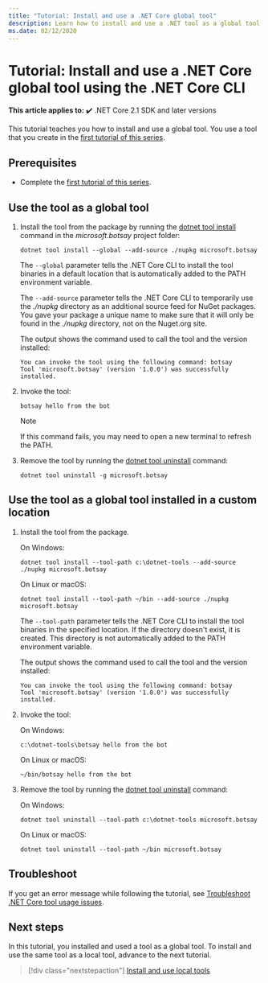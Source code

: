 ```yaml
---
title: "Tutorial: Install and use a .NET Core global tool"
description: Learn how to install and use a .NET tool as a global tool.
ms.date: 02/12/2020
---
```


# Tutorial: Install and use a .NET Core global tool using the .NET Core CLI

**This article applies to:** ✔️ .NET Core 2.1 SDK and later versions

This tutorial teaches you how to install and use a global tool. You use a tool that you create in the [first tutorial of this series](global-tools-how-to-create.md).

## Prerequisites

* Complete the [first tutorial of this series](global-tools-how-to-create.md).

## Use the tool as a global tool

1. Install the tool from the package by running the [dotnet tool install](dotnet-tool-install.md) command in the *microsoft.botsay* project folder:

   ```dotnetcli
   dotnet tool install --global --add-source ./nupkg microsoft.botsay
   ```

   The `--global` parameter tells the .NET Core CLI to install the tool binaries in a default location that is automatically added to the PATH environment variable.

   The `--add-source` parameter tells the .NET Core CLI to temporarily use the *./nupkg* directory as an additional source feed for NuGet packages. You gave your package a unique name to make sure that it will only be found in the *./nupkg* directory, not on the Nuget.org site.

   The output shows the command used to call the tool and the version installed:

   ```console
   You can invoke the tool using the following command: botsay
   Tool 'microsoft.botsay' (version '1.0.0') was successfully installed.
   ```

1. Invoke the tool:

   ```console
   botsay hello from the bot
   ```

   > [!NOTE]
   > If this command fails, you may need to open a new terminal to refresh the PATH.

1. Remove the tool by running the [dotnet tool uninstall](dotnet-tool-uninstall.md) command:

   ```dotnetcli
   dotnet tool uninstall -g microsoft.botsay
   ```

## Use the tool as a global tool installed in a custom location

1. Install the tool from the package.

   On Windows:

   ```dotnetcli
   dotnet tool install --tool-path c:\dotnet-tools --add-source ./nupkg microsoft.botsay
   ```

   On Linux or macOS:

   ```dotnetcli
   dotnet tool install --tool-path ~/bin --add-source ./nupkg microsoft.botsay
   ```

   The `--tool-path` parameter tells the .NET Core CLI to install the tool binaries in the specified location. If the directory doesn't exist, it is created. This directory is not automatically added to the PATH environment variable.

   The output shows the command used to call the tool and the version installed:

   ```console
   You can invoke the tool using the following command: botsay
   Tool 'microsoft.botsay' (version '1.0.0') was successfully installed.
   ```

1. Invoke the tool:

   On Windows:

   ```console
   c:\dotnet-tools\botsay hello from the bot
   ```

   On Linux or macOS:

   ```console
   ~/bin/botsay hello from the bot
   ```

1. Remove the tool by running the [dotnet tool uninstall](dotnet-tool-uninstall.md) command:

   On Windows:

   ```dotnetcli
   dotnet tool uninstall --tool-path c:\dotnet-tools microsoft.botsay
   ```

   On Linux or macOS:

   ```dotnetcli
   dotnet tool uninstall --tool-path ~/bin microsoft.botsay
   ```

## Troubleshoot

If you get an error message while following the tutorial, see [Troubleshoot .NET Core tool usage issues](troubleshoot-usage-issues.md).

## Next steps

In this tutorial, you installed and used a tool as a global tool. To install and use the same tool as a local tool, advance to the next tutorial.

> [!div class="nextstepaction"]
> [Install and use local tools](local-tools-how-to-use.md)
